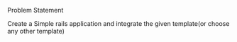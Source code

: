 Problem Statement 

Create a Simple rails application and integrate the given template(or choose any other template) 
